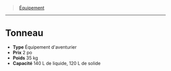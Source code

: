 ﻿---
!EquipmentItem
Type: Équipement d'aventurier
Price: 2 po
Weight: 35 kg
Capacity: 140 L de liquide, 120 L de solide
Id: equipment_hd.md#tonneau
ParentLink: equipment_hd.md#Équipement
Name: Tonneau
ParentName: Équipement
NameLevel: 1
Attributes: {}
---
> [Équipement](hd_equipment.md)

---

# Tonneau

- **Type** Équipement d'aventurier
- **Prix** 2 po
- **Poids** 35 kg
- **Capacité** 140 L de liquide, 120 L de solide

